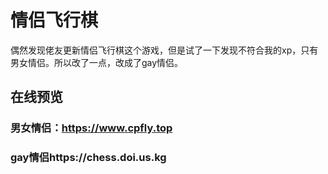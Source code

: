 # 情侣飞行棋
偶然发现佬友更新情侣飞行棋这个游戏，但是试了一下发现不符合我的xp，只有男女情侣。所以改了一点，改成了gay情侣。
## 在线预览
### 男女情侣：https://www.cpfly.top
### gay情侣https://chess.doi.us.kg
